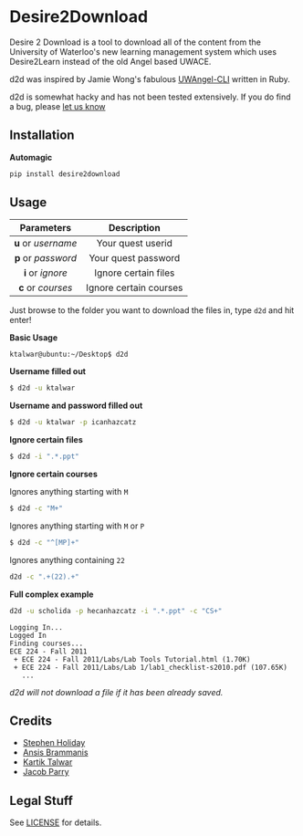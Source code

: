 # Desire2Download

Desire 2 Download is a tool to download all of the content from the University of Waterloo's
new learning management system which uses Desire2Learn instead of the old Angel
based UWACE.

d2d was inspired by Jamie Wong's fabulous [UWAngel-CLI](https://github.com/phleet/UWAngel-CLI)
written in Ruby.

d2d is somewhat hacky and has not been tested extensively. If you do find a bug,
please [let us know](https://github.com/sholiday/desire2download/issues)


## Installation

**Automagic**

```sh
pip install desire2download
```


## Usage


|    **Parameters**   |    **Description**    |
|:-------------------:|:---------------------:|
| **u** or *username* | Your quest userid     |
| **p** or *password* | Your quest password   |
| **i** or *ignore*   | Ignore certain files  |
| **c** or *courses*  | Ignore certain courses|


Just browse to the folder you want to download the files in, type `d2d` and hit enter!


**Basic Usage**

```
ktalwar@ubuntu:~/Desktop$ d2d
```


**Username filled out**

```sh
$ d2d -u ktalwar
```


**Username and password filled out**

```sh
$ d2d -u ktalwar -p icanhazcatz
```

**Ignore certain files**

```sh
$ d2d -i ".*.ppt"
```

**Ignore certain courses**

Ignores anything starting with `M`

```sh
$ d2d -c "M+"
```

Ignores anything starting with `M` or `P`

```sh
$ d2d -c "^[MP]+"
```


Ignores anything containing `22`

```sh
d2d -c ".+(22).+"
```


**Full complex example**

```sh
d2d -u scholida -p hecanhazcatz -i ".*.ppt" -c "CS+"
```

```
Logging In...
Logged In
Finding courses...
ECE 224 - Fall 2011
 + ECE 224 - Fall 2011/Labs/Lab Tools Tutorial.html (1.70K)
 + ECE 224 - Fall 2011/Labs/Lab 1/lab1_checklist-s2010.pdf (107.65K)
   ...
```

*d2d will not download a file if it has been already saved.*



## Credits

* [Stephen Holiday](http://stephenholiday.com)
* [Ansis Brammanis](https://github.com/aibram)
* [Kartik Talwar](http://kartikt.com)
* [Jacob Parry](https://www.jacobparry.ca)


## Legal Stuff

See [LICENSE](https://github.com/sholiday/desire2download/blob/master/LICENSE) for details.
